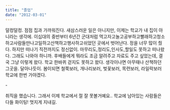 ```yaml
---
title: "졸업"
date: "2012-03-01"
---
```


덜컹덜컹. 점점 집과 가까워진다. 새삼스러운 일은 아니지만, 이제는 학교가 내 집이 아니라는 생각에. 이십대의 중반부터 6년간 군대처럼 먹고자고놀고공부하고빨래하고청소하고사람들만나고일하고산책하고행사하고쉬었던 곳에서 벗어난다. 정을 너무 많이 줬다. 하지만 떠나기 직전까지도 정신없이. 마무리도,정리도,인사도,할일도 못하고 떠나왔다. 그래도 나와야 하니까. 후배들에게 뭐라도 조금 알려주고 자료도 주고 싶었는데, 결국 그냥 이렇게 왔다. 학교 한바퀴 걷지도 못하고 왔다. 생각이나면 아무때나 산책하던 그곳을. 달아나듯이. 봄이되면 철쭉보러, 개나리보러, 벚꽃보러, 목련보러, 라일락보러 학교에 한번 가야겠다. 

  

\-

취직을 했습니다. 그래서 이제 학교에서 절 잘 못볼거예요.. 학교에 남아있는 사람들은 다들 화이팅! 멋지게 지내길.
